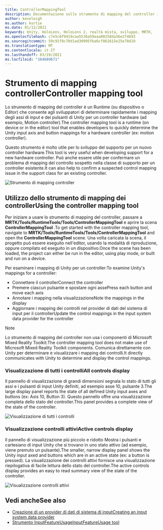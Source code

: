 ```yaml
---
title: ControllerMappingTool
description: Documentazione sullo strumento di mapping del controller in MRTK
author: keveleigh
ms.author: kurtie
ms.date: 01/12/2021
keywords: Unity, HoloLens, HoloLens 2, realtà mista, sviluppo, MRTK,
ms.openlocfilehash: c7e5c8f9419caa5536a59aaa00258da36e2f4693
ms.sourcegitcommit: 59c91f8c70d1ad30995fba6cf862615e25e78d10
ms.translationtype: MT
ms.contentlocale: it-IT
ms.lasthandoff: 03/19/2021
ms.locfileid: "104689671"
---
```

# <a name="controller-mapping-tool"></a><span data-ttu-id="b0788-104">Strumento di mapping controller</span><span class="sxs-lookup"><span data-stu-id="b0788-104">Controller mapping tool</span></span>

<span data-ttu-id="b0788-105">Lo strumento di mapping del controller è un Runtime (su dispositivo o Editor) che consente agli sviluppatori di determinare rapidamente i mapping degli assi di input e dei pulsanti di Unity per un controller hardware (ad esempio, Motion controller).</span><span class="sxs-lookup"><span data-stu-id="b0788-105">The controller mapping tool is a runtime (on device or in the editor) tool that enables developers to quickly determine the Unity input axis and button mappings for a hardware controller (ex: motion controller).</span></span>

<span data-ttu-id="b0788-106">Questo strumento è molto utile per lo sviluppo del supporto per un nuovo controller hardware.</span><span class="sxs-lookup"><span data-stu-id="b0788-106">This tool is very useful when developing support for a new hardware controller.</span></span> <span data-ttu-id="b0788-107">Può anche essere utile per confermare un problema di mapping del controllo sospetto nella classe di supporto per un controller esistente.</span><span class="sxs-lookup"><span data-stu-id="b0788-107">It can also help to confirm a suspected control mapping issue in the support class for an existing controller.</span></span>

![Strumento di mapping controller](../Images/ControllerMappingTool/ControllerMappingTool.png)

## <a name="using-the-controller-mapping-tool"></a><span data-ttu-id="b0788-109">Utilizzo dello strumento di mapping dei controller</span><span class="sxs-lookup"><span data-stu-id="b0788-109">Using the controller mapping tool</span></span>

<span data-ttu-id="b0788-110">Per iniziare a usare lo strumento di mapping del controller, passare a **MRTK/Tools/RuntimeTools/Tools/ControllerMappingTool** e aprire la scena **ControllerMappingTool** .</span><span class="sxs-lookup"><span data-stu-id="b0788-110">To get started with the controller mapping tool, navigate to **MRTK/Tools/RuntimeTools/Tools/ControllerMappingTool** and open the **ControllerMappingTool** scene.</span></span> <span data-ttu-id="b0788-111">Una volta caricata la scena, il progetto può essere eseguito nell'editor, usando la modalità di riproduzione, oppure compilato ed eseguito in un dispositivo.</span><span class="sxs-lookup"><span data-stu-id="b0788-111">Once the scene has been loaded, the project can either be run in the editor, using play mode, or built and run on a device.</span></span>

<span data-ttu-id="b0788-112">Per esaminare i mapping di Unity per un controller:</span><span class="sxs-lookup"><span data-stu-id="b0788-112">To examine Unity's mappings for a controller:</span></span>

- <span data-ttu-id="b0788-113">Connettere il controller</span><span class="sxs-lookup"><span data-stu-id="b0788-113">Connect the controller</span></span>
- <span data-ttu-id="b0788-114">Premere ciascun pulsante e spostare ogni asse</span><span class="sxs-lookup"><span data-stu-id="b0788-114">Press each button and move each axis</span></span>
- <span data-ttu-id="b0788-115">Annotare i mapping nella visualizzazione</span><span class="sxs-lookup"><span data-stu-id="b0788-115">Note the mappings in the display</span></span>
- <span data-ttu-id="b0788-116">Aggiornare i mapping dei controlli nel provider di dati del sistema di input per il controller</span><span class="sxs-lookup"><span data-stu-id="b0788-116">Update the control mappings in the input system data provider for the controller</span></span>

> [!NOTE]
> <span data-ttu-id="b0788-117">Lo strumento di mapping del controller non usa i componenti di Microsoft Mixed Reality Toolkit.</span><span class="sxs-lookup"><span data-stu-id="b0788-117">The controller mapping tool does not make use of Microsoft Mixed Reality Toolkit components.</span></span> <span data-ttu-id="b0788-118">Comunica direttamente con Unity per determinare e visualizzare i mapping dei controlli.</span><span class="sxs-lookup"><span data-stu-id="b0788-118">It directly communicates with Unity to determine and display the control mappings.</span></span>

### <a name="all-controls-display"></a><span data-ttu-id="b0788-119">Visualizzazione di tutti i controlli</span><span class="sxs-lookup"><span data-stu-id="b0788-119">All controls display</span></span>

<span data-ttu-id="b0788-120">Il pannello di visualizzazione di grandi dimensioni segnala lo stato di tutti gli assi e i pulsanti di input Unity definiti, ad esempio asse 10, pulsante 3.</span><span class="sxs-lookup"><span data-stu-id="b0788-120">The large display panel reports the state of all defined Unity input axes and buttons (ex: Axis 10, Button 3).</span></span> <span data-ttu-id="b0788-121">Questo pannello offre una visualizzazione completa dello stato del controller.</span><span class="sxs-lookup"><span data-stu-id="b0788-121">This panel provides a complete view of the state of the controller.</span></span>

![Visualizzazione di tutti i controlli](../Images/ControllerMappingTool/AllControls.png)

### <a name="active-controls-display"></a><span data-ttu-id="b0788-123">Visualizzazione controlli attivi</span><span class="sxs-lookup"><span data-stu-id="b0788-123">Active controls display</span></span>

<span data-ttu-id="b0788-124">Il pannello di visualizzazione più piccolo e ridotto Mostra i pulsanti e cartesiano di input Unity che si trovano in uno stato attivo (ad esempio, viene premuto un pulsante).</span><span class="sxs-lookup"><span data-stu-id="b0788-124">The smaller, narrow display panel shows the Unity input axed and buttons which are in an active state (ex: a button is pressed).</span></span> <span data-ttu-id="b0788-125">La visualizzazione dei controlli attivi fornisce una visualizzazione riepilogativa di facile lettura dello stato del controller.</span><span class="sxs-lookup"><span data-stu-id="b0788-125">The active controls display provides an easy to read summary view of the state of the controller.</span></span>

![Visualizzazione controlli attivi](../Images/ControllerMappingTool/ActiveControls.png)

## <a name="see-also"></a><span data-ttu-id="b0788-127">Vedi anche</span><span class="sxs-lookup"><span data-stu-id="b0788-127">See also</span></span>

- [<span data-ttu-id="b0788-128">Creazione di un provider di dati di sistema di input</span><span class="sxs-lookup"><span data-stu-id="b0788-128">Creating an input system data provider</span></span>](../Input/CreateDataProvider.md)
- [<span data-ttu-id="b0788-129">Strumento InputFeatureUsage</span><span class="sxs-lookup"><span data-stu-id="b0788-129">InputFeatureUsage tool</span></span>](./InputFeatureUsageTool.md)
